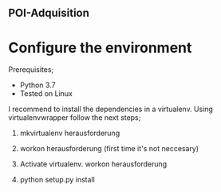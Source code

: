 ## POI-Adquisition

# Configure the environment

Prerequisites;

* Python 3.7
* Tested on Linux

I recommend to install the dependencies in a virtualenv. Using virtualenvwrapper follow the next
steps;

1. mkvirtualenv herausforderung
2. workon herausforderung (first time it's not neccesary)

1. Activate virtualenv. workon herausforderung
2. python setup.py install

